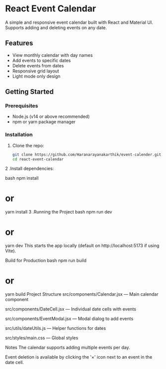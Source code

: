 # React Event Calendar

A simple and responsive event calendar built with React and Material UI.  
Supports adding and deleting events on any date.

## Features
- View monthly calendar with day names  
- Add events to specific dates  
- Delete events from dates  
- Responsive grid layout  
- Light mode only design  

## Getting Started

### Prerequisites

- Node.js (v14 or above recommended)  
- npm or yarn package manager

### Installation

1. Clone the repo:  
   ```bash
   git clone https://github.com/Haranarayanakarthik/event-calender.git
   cd react-event-calendar
2 .Install dependencies:

bash
npm install
# or
yarn install
3 .Running the Project
bash
npm run dev
# or
yarn dev
This starts the app locally (default on http://localhost:5173 if using Vite).

Build for Production
bash
npm run build
# or
yarn build
Project Structure
src/components/Calendar.jsx — Main calendar component

src/components/DateCell.jsx — Individual date cells with events

src/components/EventModal.jsx — Modal dialog to add events

src/utils/dateUtils.js — Helper functions for dates

src/styles/main.css — Global styles

Notes
The calendar supports adding multiple events per day.

Event deletion is available by clicking the '×' icon next to an event in the date cell.
